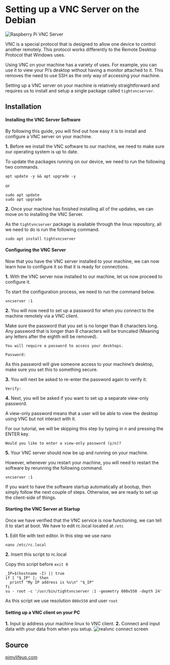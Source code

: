 

#  Setting up a VNC Server on the Debian

![Raspberry Pi VNC Server](https://www.perkinselearning.org/sites/elearning.perkinsdev1.org/files/styles/interior_page_image__519x374_/public/VNC%20Logo.jpg?itok=975ZqpFq)


VNC is a special protocol that is designed to allow one device to control another remotely. This protocol works differently to the  Remote Desktop Protocol  that Windows uses.

Using VNC on your machine has a variety of uses. For example, you can use it to view your Pi’s desktop without having a monitor attached to it. This removes the need to use SSH as the only way of accessing your machine.

Setting up a VNC server on your machine is relatively straightforward and requires us to install and setup a single package called  `tightvncserver`.
## Installation

#### Installing the VNC Server Software
By following this guide, you will find out how easy it is to install and configure a VNC server on your machine.


**1.**  Before we install the VNC software to our machine, we need to make sure our operating system is up to date.

To update the packages running on our device, we need to run the following two commands.

```
apt update -y && apt upgrade -y
```
or
```
sudo apt update
sudo apt upgrade
```

**2.**  Once your machine has finished installing all of the updates, we can move on to installing the VNC Server.

As the  `tightvncserver`  package is available through the linux repository, all we need to do is run the following command.

```
sudo apt install tightvncserver
```
#### Configuring the VNC Server
Now that you have the VNC server installed to your machine, we can now learn how to configure it so that it is ready for connections.

**1.**  With the VNC server now installed to our machine, let us now proceed to configure it.

To start the configuration process, we need to run the command below.

```
vncserver :1
```

**2.**  You will now need to set up a password for when you connect to the machine remotely via a VNC client.

Make sure the password that you set is no longer than 8 characters long. Any password that is longer than 8 characters will be truncated (Meaning any letters after the eighth will be removed).

```
You will require a password to access your desktops.

Password:
```

As this password will give someone access to your machine’s desktop, make sure you set this to something secure.

**3.**  You will next be asked to re-enter the password again to verify it.

```
Verify:
```

**4.**  Next, you will be asked if you want to set up a separate view-only password.

A view-only password means that a user will be able to view the desktop using VNC but not interact with it.

For our tutorial, we will be skipping this step by typing in  n  and pressing the  ENTER  key.

```
Would you like to enter a view-only password (y/n)?
```

**5.**  Your VNC server should now be up and running on your machine.

However, whenever you restart your machine, you will need to restart the software by rerunning the following command.

```
vncserver :1
```

If you want to have the software startup automatically at bootup, then simply follow the next couple of steps. Otherwise, we are ready to set up the client-side of things.

####  Starting the VNC Server at Startup

Once we have verified that the VNC service is now functioning, we can tell it to start at boot. We have to edit rc.local located at `/etc`

**1.**  Edit file with text editor. In this step we use nano
```
nano /etc/rc.local
```

**2.** Insert this script to rc.local

Copy this script before `exit 0`
```
_IP=$(hostname -I) || true
if [ "$_IP" ]; then
  printf "My IP address is %s\n" "$_IP"
fi
su - root -c '/usr/bin/tightvncserver :1 -geometry 800x550 -depth 24'
```
As this script we use resolution `800x550` and user `root`

#### Setting up a VNC client on your PC
**1.**  Input ip address your machine linux to VNC client.
**2.**  Connect and input data with your data from when you setup.
![realvnc connect screen](https://bit.ly/2WK2R4m)  
## Source
[pimylifeup.com](https://pimylifeup.com/raspberry-pi-vnc-server/)